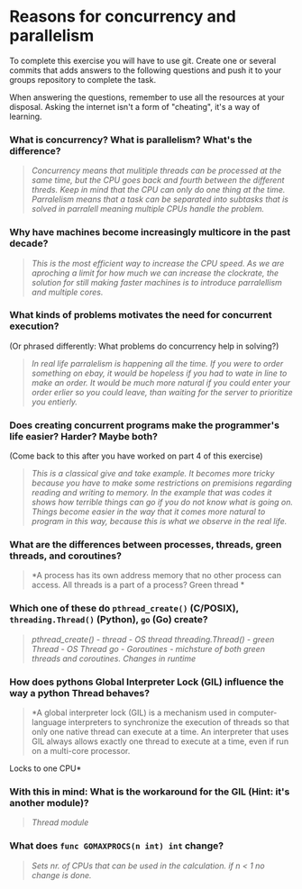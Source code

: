 # Reasons for concurrency and parallelism


To complete this exercise you will have to use git. Create one or several commits that adds answers to the following questions and push it to your groups repository to complete the task.

When answering the questions, remember to use all the resources at your disposal. Asking the internet isn't a form of "cheating", it's a way of learning.

 ### What is concurrency? What is parallelism? What's the difference?
 > *Concurrency means that mulitiple threads can be processed at the same time, but the CPU goes back and fourth between the different threds. Keep in mind that the CPU can only do one thing at the time. Parralelism means that a task can be separated into subtasks that is solved in parralell meaning multiple CPUs handle the problem.*

 ### Why have machines become increasingly multicore in the past decade?
 > *This is the most efficient way to increase the CPU speed. As we are aproching a limit for how much we can increase the clockrate, the solution for still making faster machines is to introduce parralellism and multiple cores.*

 ### What kinds of problems motivates the need for concurrent execution?
 (Or phrased differently: What problems do concurrency help in solving?)
 > *In real life parralelism is happening all the time. If you were to order something on ebay, it would be hopeless if you had to wate in line to make an order. It would be much more natural if you could enter your order erlier so you could leave, than waiting for the server to prioritize you entierly.*

 ### Does creating concurrent programs make the programmer's life easier? Harder? Maybe both?
 (Come back to this after you have worked on part 4 of this exercise)
 > *This is a classical give and take example. It becomes more tricky because you have to make some restrictions on premisions regarding reading and writing to memory. In the example that was codes it shows how terrible things can go if you do not know what is going on.
Things become easier in the way that it comes more natural to program in this way, because this is what we observe in the real life.*

 ### What are the differences between processes, threads, green threads, and coroutines?
 > *A process has its own address memory that no other process can access. All threads is a part of a process?
 Green thread *

 ### Which one of these do `pthread_create()` (C/POSIX), `threading.Thread()` (Python), `go` (Go) create?
 > *pthread_create() - thread - OS thread
 threading.Thread() - green Thread - OS Thread
 go - Goroutines - michsture of both green threads and coroutines. Changes in runtime*

 ### How does pythons Global Interpreter Lock (GIL) influence the way a python Thread behaves?
 > *A global interpreter lock (GIL) is a mechanism used in computer-language interpreters to synchronize the execution of threads so that only one native thread can execute at a time. An interpreter that uses GIL always allows exactly one thread to execute at a time, even if run on a multi-core processor.

 Locks to one CPU*

 ### With this in mind: What is the workaround for the GIL (Hint: it's another module)?
 > *Thread module*

 ### What does `func GOMAXPROCS(n int) int` change?
 > *Sets nr. of CPUs that can be used in the calculation. if n < 1 no change is done.*
